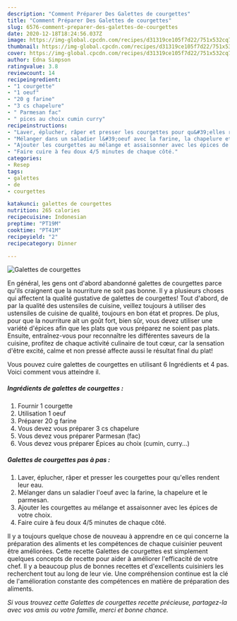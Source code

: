 ```yaml
---
description: "Comment Préparer Des Galettes de courgettes"
title: "Comment Préparer Des Galettes de courgettes"
slug: 6576-comment-preparer-des-galettes-de-courgettes
date: 2020-12-18T18:24:56.037Z
image: https://img-global.cpcdn.com/recipes/d31319ce105f7d22/751x532cq70/galettes-de-courgettes-photo-principale-de-la-recette.jpg
thumbnail: https://img-global.cpcdn.com/recipes/d31319ce105f7d22/751x532cq70/galettes-de-courgettes-photo-principale-de-la-recette.jpg
cover: https://img-global.cpcdn.com/recipes/d31319ce105f7d22/751x532cq70/galettes-de-courgettes-photo-principale-de-la-recette.jpg
author: Edna Simpson
ratingvalue: 3.8
reviewcount: 14
recipeingredient:
- "1 courgette"
- "1 oeuf"
- "20 g farine"
- "3 cs chapelure"
- " Parmesan fac"
- " pices au choix cumin curry"
recipeinstructions:
- "Laver, éplucher, râper et presser les courgettes pour qu&#39;elles rendent leur eau."
- "Mélanger dans un saladier l&#39;oeuf avec la farine, la chapelure et le parmesan."
- "Ajouter les courgettes au mélange et assaisonner avec les épices de votre choix."
- "Faire cuire à feu doux 4/5 minutes de chaque côté."
categories:
- Resep
tags:
- galettes
- de
- courgettes

katakunci: galettes de courgettes 
nutrition: 265 calories
recipecuisine: Indonesian
preptime: "PT19M"
cooktime: "PT41M"
recipeyield: "2"
recipecategory: Dinner

---
```



![Galettes de courgettes](https://img-global.cpcdn.com/recipes/d31319ce105f7d22/751x532cq70/galettes-de-courgettes-photo-principale-de-la-recette.jpg)

En général, les gens ont d'abord abandonné galettes de courgettes parce qu'ils craignent que la nourriture ne soit pas bonne. Il y a plusieurs choses qui affectent la qualité gustative de galettes de courgettes! Tout d'abord, de par la qualité des ustensiles de cuisine, veillez toujours à utiliser des ustensiles de cuisine de qualité, toujours en bon état et propres. De plus, pour que la nourriture ait un goût fort, bien sûr, vous devez utiliser une variété d'épices afin que les plats que vous préparez ne soient pas plats. Ensuite, entraînez-vous pour reconnaître les différentes saveurs de la cuisine, profitez de chaque activité culinaire de tout cœur, car la sensation d'être excité, calme et non pressé affecte aussi le résultat final du plat!

<!--inarticleads1-->

Vous pouvez cuire galettes de courgettes en utilisant 6 Ingrédients et 4 pas. Voici comment vous atteindre il.

##### Ingrédients de galettes de courgettes :

1. Fournir 1 courgette
1. Utilisation 1 oeuf
1. Préparer 20 g farine
1. Vous devez vous préparer 3 cs chapelure
1. Vous devez vous préparer  Parmesan (fac)
1. Vous devez vous préparer  Épices au choix (cumin, curry...)




<!--inarticleads2-->

##### Galettes de courgettes pas à pas :

1. Laver, éplucher, râper et presser les courgettes pour qu&#39;elles rendent leur eau.
1. Mélanger dans un saladier l&#39;oeuf avec la farine, la chapelure et le parmesan.
1. Ajouter les courgettes au mélange et assaisonner avec les épices de votre choix.
1. Faire cuire à feu doux 4/5 minutes de chaque côté.




<!--inarticleads1-->

<p>
Il y a toujours quelque chose de nouveau à apprendre en ce qui concerne la préparation des aliments et les compétences de chaque cuisinier peuvent être améliorées. Cette recette Galettes de courgettes est simplement quelques concepts de recette pour aider à améliorer l'efficacité de votre chef. Il y a beaucoup plus de bonnes recettes et d'excellents cuisiniers les recherchent tout au long de leur vie. Une compréhension continue est la clé de l'amélioration constante des compétences en matière de préparation des aliments.
</p>

<p>
<i>Si vous trouvez cette Galettes de courgettes recette précieuse, partagez-la avec vos amis ou votre famille, merci et bonne chance.</i>
</p>
